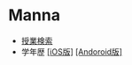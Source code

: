 # Manna

- [授業検索](./subject-search/)
- 学年歴 [[iOS版]](https://calendar.google.com/calendar/ical/iso20%40c.kyoai.ac.jp/public/basic.ics)
        [[Andoroid版]](https://calendar.google.com/calendar/embed?src=iso20%40c.kyoai.ac.jp&ctz=Asia%2FTokyo)